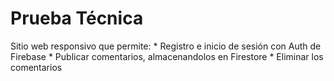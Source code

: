 # Prueba Técnica

Sitio web responsivo que permite:
    * Registro e inicio de sesión con Auth de Firebase
    * Publicar comentarios, almacenandolos en Firestore
    * Eliminar los comentarios

